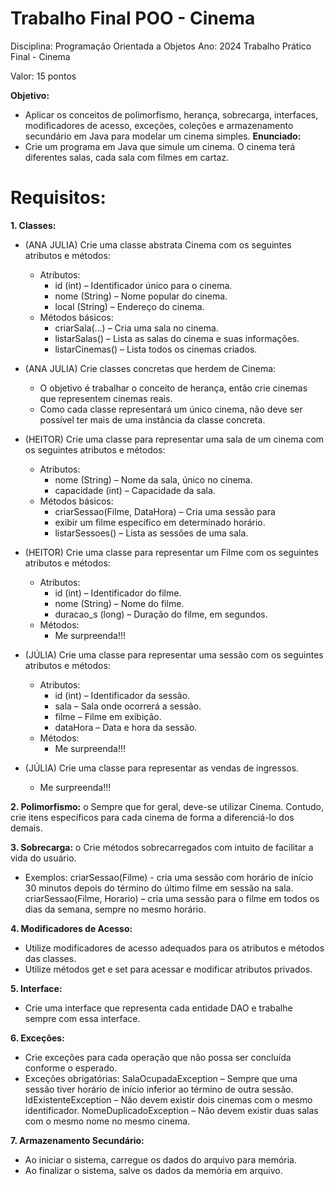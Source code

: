 # Trabalho Final POO - Cinema

Disciplina: Programação Orientada a Objetos Ano: 2024
Trabalho Prático Final - Cinema

Valor: 15 pontos

**Objetivo:**
- Aplicar os conceitos de polimorfismo, herança, sobrecarga, interfaces, modificadores de acesso, exceções, coleções e armazenamento secundário em Java para modelar um cinema simples.
**Enunciado:**
- Crie um programa em Java que simule um cinema. O cinema terá diferentes salas, cada sala com filmes em cartaz.

# Requisitos:
**1. Classes:**
* (ANA JULIA) Crie uma classe abstrata Cinema com os seguintes atributos e métodos:
  * Atributos:
    * id (int) – Identificador único para o cinema.
    * nome (String) – Nome popular do cinema.
    * local (String) – Endereço do cinema.
  * Métodos básicos:
    * criarSala(...) – Cria uma sala no cinema.
    * listarSalas() – Lista as salas do cinema e suas informações.
    * listarCinemas() – Lista todos os cinemas criados.

* (ANA JULIA) Crie classes concretas que herdem de Cinema: 
  * O objetivo é trabalhar o conceito de herança, então crie cinemas que representem cinemas reais.
  * Como cada classe representará um único cinema, não deve ser possível ter mais de uma instância da classe concreta.

* (HEITOR) Crie uma classe para representar uma sala de um cinema com os seguintes atributos e métodos:
  * Atributos:
    * nome (String) – Nome da sala, único no cinema.
    * capacidade (int) – Capacidade da sala.
  * Métodos básicos:
    * criarSessao(Filme, DataHora) – Cria uma sessão para
    * exibir um filme específico em determinado horário.
    * listarSessoes() – Lista as sessões de uma sala.

* (HEITOR) Crie uma classe para representar um Filme com os seguintes atributos e métodos: 
  * Atributos:
    * id (int) – Identificador do filme.
    * nome (String) – Nome do filme.
    * duracao_s (long) – Duração do filme, em segundos.
  * Métodos:
    * Me surpreenda!!!

* (JÚLIA) Crie uma classe para representar uma sessão com os seguintes atributos e métodos: 
  * Atributos:
    * id (int) – Identificador da sessão.
    * sala – Sala onde ocorrerá a sessão.
    * filme – Filme em exibição.
    * dataHora – Data e hora da sessão.
  * Métodos:
    * Me surpreenda!!!

* (JÚLIA) Crie uma classe para representar as vendas de ingressos. 
  * Me surpreenda!!!
  
**2. Polimorfismo:**
o Sempre que for geral, deve-se utilizar Cinema. Contudo, crie itens específicos para cada cinema de forma a diferenciá-lo dos demais.

**3. Sobrecarga:**
o Crie métodos sobrecarregados com intuito de facilitar a vida do usuário.
- Exemplos:
  criarSessao(Filme) - cria uma sessão com horário de início 30 minutos depois do término do último filme em sessão na sala.
  criarSessao(Filme, Horario) – cria uma sessão para o filme em todos os dias da semana, sempre no mesmo horário.

**4. Modificadores de Acesso:**
* Utilize modificadores de acesso adequados para os atributos e métodos das classes.
* Utilize métodos get e set para acessar e modificar atributos privados.

**5. Interface:**
- Crie uma interface que representa cada entidade DAO e trabalhe sempre com essa interface.

**6. Exceções:**
- Crie exceções para cada operação que não possa ser concluída conforme o esperado.
- Exceções obrigatórias:
  SalaOcupadaException – Sempre que uma sessão tiver horário de início inferior ao término de outra sessão.
  IdExistenteException – Não devem existir dois cinemas com o mesmo identificador.
  NomeDuplicadoException – Não devem existir duas salas com o mesmo nome no mesmo cinema.

**7. Armazenamento Secundário:**
* Ao iniciar o sistema, carregue os dados do arquivo para memória.
* Ao finalizar o sistema, salve os dados da memória em arquivo.
